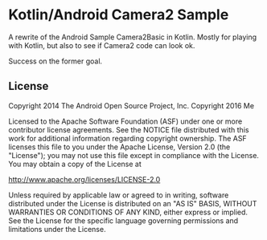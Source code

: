 
Kotlin/Android Camera2 Sample
===================================

A rewrite of the Android Sample Camera2Basic in Kotlin. Mostly for playing with
Kotlin, but also to see if Camera2 code can look ok. 

Success on the former goal.


License
-------

Copyright 2014 The Android Open Source Project, Inc.
Copyright 2016 Me

Licensed to the Apache Software Foundation (ASF) under one or more contributor
license agreements.  See the NOTICE file distributed with this work for
additional information regarding copyright ownership.  The ASF licenses this
file to you under the Apache License, Version 2.0 (the "License"); you may not
use this file except in compliance with the License.  You may obtain a copy of
the License at

http://www.apache.org/licenses/LICENSE-2.0

Unless required by applicable law or agreed to in writing, software
distributed under the License is distributed on an "AS IS" BASIS, WITHOUT
WARRANTIES OR CONDITIONS OF ANY KIND, either express or implied.  See the
License for the specific language governing permissions and limitations under
the License.
